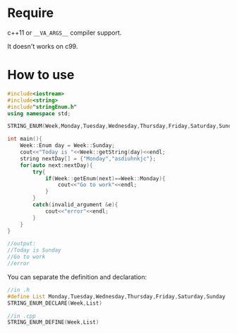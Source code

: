 # Require
c++11  or  `__VA_ARGS__` compiler support.

It doesn't works on c99.

# How to use

```c++
#include<iostream>
#include<string>
#include"stringEnum.h"
using namespace std;

STRING_ENUM(Week,Monday,Tuesday,Wednesday,Thursday,Friday,Saturday,Sunday)

int main(){
    Week::Enum day = Week::Sunday;
    cout<<"Today is "<<Week::getString(day)<<endl;
    string nextDay[] = {"Monday","asdiuhnkjc"};
    for(auto next:nextDay){
        try{
            if(Week::getEnum(next)==Week::Monday){
                cout<<"Go to work"<<endl;
            }
        }
        catch(invalid_argument &e){
            cout<<"error"<<endl;
        }
    }
}

//output:
//Today is Sunday
//Go to work
//error
```

You can separate the definition and declaration:
```c++
//in .h
#define List Monday,Tuesday,Wednesday,Thursday,Friday,Saturday,Sunday
STRING_ENUM_DECLARE(Week,List)

//in .cpp
STRING_ENUM_DEFINE(Week,List)
```
